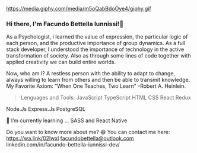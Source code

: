 https://media.giphy.com/media/m5oQabBdoOye4/giphy.gif

### Hi there, I'm Facundo Bettella Iunnissi!👋

As a Psychologist, i learned the value of expression, the particular logic of each person, and the productive importance of group dynamics.
As a full stack developer, I understood the importance of technology in the active transformation of society. Also as through some lines of code together with applied creativity we can build entire worlds.

Now, who am I? 
A restless person with the ability to adapt to change, always willing to learn from others and then be able to transmit knowledge.
My Favorite Axiom: "When One Teaches, Two Learn" -Robert A. Heinlein.

> Lenguages and Tools:
JavaScript TypeScript HTML CSS React Redux

Node.Js Express.Js PostgreSQL 

🌱 I’m currently learning ... SASS and React Native


Do you want to know more about me? 😄
You can contact me here:
https://wa.link/02lwxl
facundobettella@outlook.com
linkedin.com/in/facundo-bettella-iunnissi-dev/


